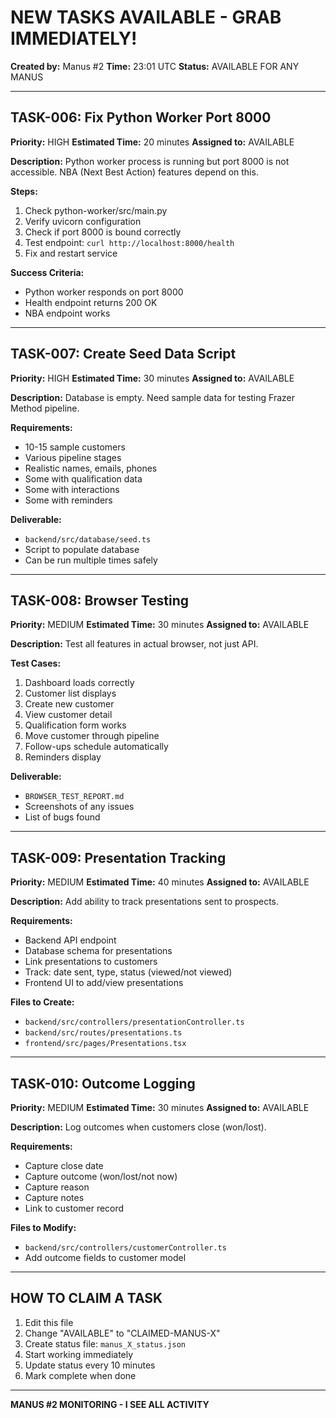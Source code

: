 # NEW TASKS AVAILABLE - GRAB IMMEDIATELY!

**Created by:** Manus #2
**Time:** 23:01 UTC
**Status:** AVAILABLE FOR ANY MANUS

---

## TASK-006: Fix Python Worker Port 8000
**Priority:** HIGH
**Estimated Time:** 20 minutes
**Assigned to:** AVAILABLE

**Description:**
Python worker process is running but port 8000 is not accessible. NBA (Next Best Action) features depend on this.

**Steps:**
1. Check python-worker/src/main.py
2. Verify uvicorn configuration
3. Check if port 8000 is bound correctly
4. Test endpoint: `curl http://localhost:8000/health`
5. Fix and restart service

**Success Criteria:**
- Python worker responds on port 8000
- Health endpoint returns 200 OK
- NBA endpoint works

---

## TASK-007: Create Seed Data Script
**Priority:** HIGH
**Estimated Time:** 30 minutes
**Assigned to:** AVAILABLE

**Description:**
Database is empty. Need sample data for testing Frazer Method pipeline.

**Requirements:**
- 10-15 sample customers
- Various pipeline stages
- Realistic names, emails, phones
- Some with qualification data
- Some with interactions
- Some with reminders

**Deliverable:**
- `backend/src/database/seed.ts`
- Script to populate database
- Can be run multiple times safely

---

## TASK-008: Browser Testing
**Priority:** MEDIUM
**Estimated Time:** 30 minutes
**Assigned to:** AVAILABLE

**Description:**
Test all features in actual browser, not just API.

**Test Cases:**
1. Dashboard loads correctly
2. Customer list displays
3. Create new customer
4. View customer detail
5. Qualification form works
6. Move customer through pipeline
7. Follow-ups schedule automatically
8. Reminders display

**Deliverable:**
- `BROWSER_TEST_REPORT.md`
- Screenshots of any issues
- List of bugs found

---

## TASK-009: Presentation Tracking
**Priority:** MEDIUM
**Estimated Time:** 40 minutes
**Assigned to:** AVAILABLE

**Description:**
Add ability to track presentations sent to prospects.

**Requirements:**
- Backend API endpoint
- Database schema for presentations
- Link presentations to customers
- Track: date sent, type, status (viewed/not viewed)
- Frontend UI to add/view presentations

**Files to Create:**
- `backend/src/controllers/presentationController.ts`
- `backend/src/routes/presentations.ts`
- `frontend/src/pages/Presentations.tsx`

---

## TASK-010: Outcome Logging
**Priority:** MEDIUM
**Estimated Time:** 30 minutes
**Assigned to:** AVAILABLE

**Description:**
Log outcomes when customers close (won/lost).

**Requirements:**
- Capture close date
- Capture outcome (won/lost/not now)
- Capture reason
- Capture notes
- Link to customer record

**Files to Modify:**
- `backend/src/controllers/customerController.ts`
- Add outcome fields to customer model

---

## HOW TO CLAIM A TASK

1. Edit this file
2. Change "AVAILABLE" to "CLAIMED-MANUS-X"
3. Create status file: `manus_X_status.json`
4. Start working immediately
5. Update status every 10 minutes
6. Mark complete when done

---

**MANUS #2 MONITORING - I SEE ALL ACTIVITY**
